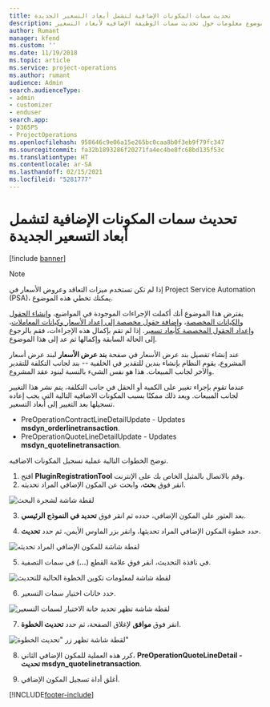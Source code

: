 ```yaml
---
title: تحديث سمات المكونات الإضافية لتشمل أبعاد التسعير الجديدة
description: يقدم هذا الموضوع معلومات حول تحديث سمات الوظيفة الإضافيه لأبعاد التسعير.
author: Rumant
manager: kfend
ms.custom: ''
ms.date: 11/19/2018
ms.topic: article
ms.service: project-operations
ms.author: rumant
audience: Admin
search.audienceType:
- admin
- customizer
- enduser
search.app:
- D365PS
- ProjectOperations
ms.openlocfilehash: 958646c9e06a15e265bc0caa8b0f3eb9f79fc347
ms.sourcegitcommit: fa32b1893286f20271fa4ec4be8fc68bd135f53c
ms.translationtype: HT
ms.contentlocale: ar-SA
ms.lasthandoff: 02/15/2021
ms.locfileid: "5281777"
---
```

# <a name="update-plug-in-attributes-to-include-new-pricing-dimensions"></a>تحديث سمات المكونات الإضافية لتشمل أبعاد التسعير الجديدة

[!include [banner](../includes/psa-now-project-operations.md)]

> [!NOTE]
> إذا لم تكن تستخدم ميزات التعاقد وعروض الأسعار في Project Service Automation (PSA)، يمكنك تخطي هذه الموضوع.

يفترض هذا الموضوع أنك أكملت الإجراءات الموجودة في المواضيع، و[إنشاء الحقول والكيانات المخصصة](create-custom-fields-entities.md)، و[إضافة حقول مخصصة إلى إعداد الأسعار وكيانات المعاملات](field-references.md)، و[إعداد الحقول المخصصة كأبعاد تسعير](set-up-pricing-dimensions.md). إذا لم تقم بإكمال هذه الإجراءات، فقم بالرجوع إلى الحالة السابقة وإكمالها ثم عد إلى هذا الموضوع.

عند إنشاء تفصيل بند عرض الأسعار في صفحة **بند عرض الأسعار** لبند عرض أسعار المشروع، يقوم النظام بإنشاء بندين للتقدير في الخلفية -- بند لجانب التكلفة للتقدير والآخر لجانب المبيعات. هذا هو نفس الشيء بالنسبة لبنود عقد المشروع.

عندما تقوم بإجراء تغيير على الكمية أو الحقل في جانب التكلفة، يتم نشر هذا التغيير لجانب المبيعات. ويعد ذلك ممكنًا بسبب المكونات الاضافيه التالية التي يجب إعاده تسجيلها بعد التغيير إلى أبعاد التسعير.

- PreOperationContractLineDetailUpdate - Updates **msdyn_orderlinetransaction**.
- PreOperationQuoteLineDetailUpdate - Updates **msdyn_quotelinetransaction**.

توضح الخطوات التالية عملية تسجيل المكونات الاضافيه.

1. افتح **PluginRegistrationTool** وقم بالاتصال بالمثيل الخاص بك على الإنترنت.
2. انقر فوق **بحث**، وابحث عن المكون الإضافي المراد تحديثه.

 ![لقطة شاشة لشجرة البحث](media/PRT-1.png)

3. بعد العثور على المكون الإضافي، حدده ثم انقر فوق **تحديد في النموذج الرئيسي**.

4. حدد خطوة المكون الإضافي المراد تحديثها، وانقر بزر الماوس الأيمن، ثم حدد **تحديث**.

 ![لقطة شاشة للمكون الإضافي المراد تحديثه](media/PRT-2.png)
 
5. في نافذة التحديث، انقر فوق علامة القطع (**...**) في سمات التصفية.

 ![لقطة شاشة لمعلومات تكوين الخطوة الحالية للتحديث](media/PRT-3.png)
 
6. حدد خانات اختيار سمات التسعير.

 ![لقطة شاشة تظهر تحديد خانة الاختيار لسمات التسعير](media/PRT-4.png)

7. انقر فوق **موافق** لإغلاق الصفحة، ثم حدد **تحديث الخطوة**.

 ![لقطة شاشة تظهر زر "تحديث الخطوة"](media/PRT-5.png)
 
8. كرر هذه العملية للمكون الإضافي الثاني، **PreOperationQuoteLineDetail - تحديث msdyn_quotelinetransaction**.

9. أغلق أداة تسجيل المكون الإضافي.



[!INCLUDE[footer-include](../includes/footer-banner.md)]